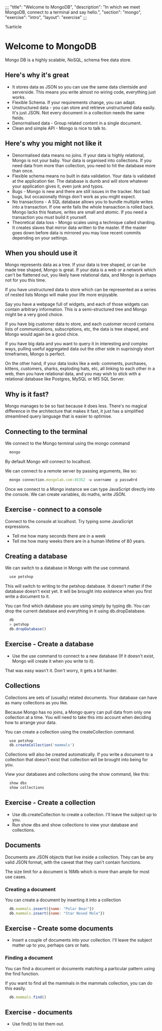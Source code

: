 ;;;
"title": "Welcome to MongoDB",
"description": "In which we meet MongoDB, connect to a terminal and say hello.",
"section": "mongo",
"exercise": "intro",
"layout": "exercise"
;;;

%article


# Welcome to MongoDB

Mongo DB is a highly scalable, NoSQL, schema free data store.

## Here's why it's great

* It stores data as JSON so you can use the same data clientside and serverside. This means you write almost no wiring code, everything just works.
* Flexible Schema. If your requirements change, you can adapt.
* Unstructured data - you can store and retrieve unstructured data easily. It's just JSON. Not every document in a collection needs the same fields.
* Denormalised data - Group related content in a single document.
* Clean and simple API - Mongo is nice to talk to.


## Here's why you might not like it

* Denormalised data means no joins. If your data is highly relational, Mongo is not your baby. Your data is organised into collections. If you need data from more than collection, you need to hit the database more than once.
* Flexible schema means no built in data validation. Your data is validated at the application tier. The database is dumb and will store whatever your application gives it, even junk and typos.
* Bugs - Mongo is new and there are still issues in the tracker. Not bad bugs, but occasionally things don't work as you might expect.
* No transactions - A SQL database allows you to bundle multiple writes into a transaction. If one write fails the whole transaction is rolled back. Mongo lacks this feature, writes are small and atomic. If you need a transaction you must build it yourself.
* Theoretical data loss - Mongo scales using a technique called sharding. It creates slaves that mirror data written to the master. If the master goes down before data is mirrored you may lose recent commits depending on your settings.


## When you should use it

Mongo represents data as a tree. If your data is tree shaped, or can be made tree shaped, Mongo is great. If your data is a web or a network which can't be flattened out, you likely have relational data, and Mongo is perhaps not for you this time.

If you have unstructured data to store which can be represented as a series of nested lists Mongo will make your life more enjoyable.

Say you have a webpage full of widgets, and each of those widgets can contain arbitrary information. This is a semi-structured tree and Mongo might be a very good choice.

If you have big customer data to store, and each customer record contains lists of communications, subscriptions, etc, the data is tree shaped, and Mongo would again be a good chice.

If you have big data and you want to query it in interesting and complex ways, pulling useful aggregated data out the other side in suprisingly short timeframes, Mongo is perfect.

On the other hand, if your data looks like a web: comments, purchases, kittens, customers, sharks, exploding hats, etc, all linking to each other in a web, then you have relational data, and you may wish to stick with a relational database like Postgres, MySQL or MS SQL Server.


## Why is it fast?

Mongo manages to be so fast because it does less. There's no magical difference in the architecture that makes it fast, it just has a simplified streamlined query language that is easier to optimise.


## Connecting to the terminal

We connect to the Mongo terminal using the mongo command

```js
  mongo
```





By default Mongo will connect to localhost.

We can connect to a remote server by passing arguments, like so:

```js
  mongo connection.mongolab.com:45352 -u username -p passw0rd
```





Once we connect to a Mongo instance we can type JavaScript directly into the console. We can create variables, do maths, write JSON.



## Exercise - connect to a console

Connect to the console at localhost. Try typing some JavaScript expressions.

* Tell me how many seconds there are in a week
* Tell me how many weeks there are in a human lifetime of 80 years.






## Creating a database

We can switch to a database in Mongo with the use command.

```js
  use petshop
```




This will switch to writing to the petshop database. It doesn't matter if the database doesn't exist yet. It will be brought into existence when you first write a document to it.

You can find which database you are using simply by typing db. You can drop the current database and everything in it using db.dropDatabase.

```js
  db
  > petshop
  db.dropDatabase()
```





## Exercise - Create a database

* Use the use command to connect to a new database (If it doesn't exist, Mongo will create it when you write to it).

That was easy wasn't it. Don't worry, it gets a bit harder.






## Collections

Collections are sets of (usually) related documents. Your database can have as many collections as you like.

Because Mongo has no joins, a Mongo query can pull data from only one collection at a time. You will need to take this into account when deciding how to arrange your data.

You can create a collection using the createCollection command.

```js
  use petshop
  db.createCollection('mammals')
```





Collections will also be created automatically. If you write a document to a collection that doesn't exist that collection will be brought into being for you.

View your databases and collections using the show command, like this:

```js
  show dbs
  show collections
```







## Exercise - Create a collection

* Use db.createCollection to create a collection. I'll leave the subject up to you.
* Run show dbs and show collections to view your database and collections.





## Documents

Documents are JSON objects that live inside a collection. They can be any valid JSON format, with the caveat that they can't contain functions.

The size limit for a document is 16Mb which is more than ample for most use cases.


### Creating a document

You can create a document by inserting it into a collection


```js
  db.mammals.insert({name: "Polar Bear"})
  db.mammals.insert({name: "Star Nosed Mole"})
```





## Exercise - Create some documents

* Insert a couple of documents into your collection. I'll leave the subject matter up to you, perhaps cars or hats.






### Finding a document

You can find a document or documents matching a particular pattern using the find function.

If you want to find all the mammals in the mammals collection, you can do this easily.


```js
  db.mammals.find()
```







## Exercise - documents

* Use find() to list them out.



